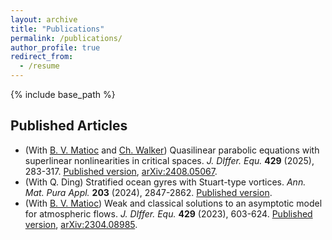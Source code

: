 ```yaml
---
layout: archive
title: "Publications"
permalink: /publications/
author_profile: true
redirect_from:
  - /resume
---
```


{% include base_path %}

Published Articles
------
* (With [B. V. Matioc](https://homepages.uni-regensburg.de/~mab11770/) and [Ch. Walker](https://www.ifam.uni-hannover.de/de/walker)) Quasilinear parabolic equations with superlinear nonlinearities in critical spaces. <i>J. DIffer. Equ.</i> <b>429</b> (2025), 283-317. [Published version](https://www.sciencedirect.com/science/article/pii/S0022039625001585), [arXiv:2408.05067](https://arxiv.org/abs/2408.05067).
* (With Q. Ding) Stratified ocean gyres with Stuart-type vortices. <i>Ann. Mat. Pura Appl.</i> <b>203</b> (2024), 2847-2862. [Published version](https://link.springer.com/article/10.1007/s10231-024-01469-5).
* (With [B. V. Matioc](https://homepages.uni-regensburg.de/~mab11770/)) Weak and classical solutions to an asymptotic model for atmospheric flows. <i>J. DIffer. Equ.</i> <b>429</b> (2023), 603-624. [Published version](https://www.sciencedirect.com/science/article/pii/S0022039623003637), [arXiv:2304.08985](https://arxiv.org/abs/2304.08985).
